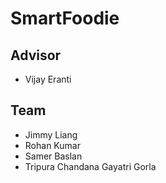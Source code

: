 # SmartFoodie

## Advisor
* Vijay Eranti

## Team
* Jimmy Liang
* Rohan Kumar
* Samer Baslan
* Tripura Chandana Gayatri Gorla
